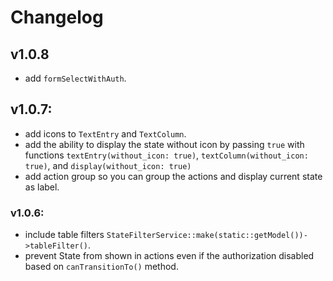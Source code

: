 # Changelog

## v1.0.8
- add `formSelectWithAuth`.

## v1.0.7:
- add icons to `TextEntry` and `TextColumn`.
- add the ability to display the state without icon by passing `true` with functions `textEntry(without_icon: true)`, `textColumn(without_icon: true)`, and `display(without_icon: true)`
- add action group so you can group the actions and display current state as label.

### v1.0.6:
- include table filters `StateFilterService::make(static::getModel())->tableFilter()`.
- prevent State from shown in actions even if the authorization disabled based on `canTransitionTo()` method.